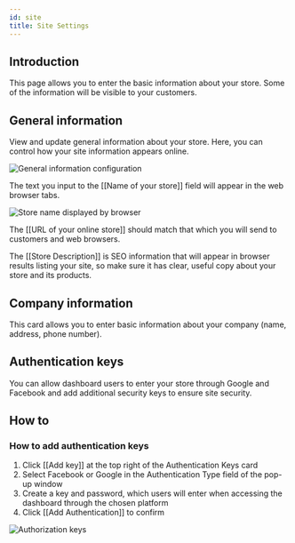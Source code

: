 ```yaml
---
id: site
title: Site Settings
---
```


## Introduction

This page allows you to enter the basic information about your store. Some of the information will be visible to your customers. 

## General information

View and update general information about your store. Here, you can control how your site information appears online.

![General information configuration](/assets/dashboard-config/config15.JPG)

The text you input to the [[Name&nbsp;of&nbsp;your&nbsp;store]] field will appear in the web browser tabs.

![Store name displayed by browser](/assets/dashboard-config/config16.JPG)

The [[URL&nbsp;of&nbsp;your&nbsp;online&nbsp;store]] should match that which you will send to customers and web browsers.

The [[Store&nbsp;Description]] is SEO information that will appear in browser results listing your site, so make sure it has clear, useful copy about your store and its products.

## Company information

This card allows you to enter basic information about your company (name, address, phone number).

## Authentication keys

You can allow dashboard users to enter your store through Google and Facebook and add additional security keys to ensure site security. 

## How to

### How to add authentication keys


1. Click [[Add&nbsp;key]] at the top right of the Authentication Keys card 
2. Select Facebook or Google in the Authentication Type field of the pop-up window 
3. Create a key and password, which users will enter when accessing the dashboard through the chosen platform 
4. Click [[Add&nbsp;Authentication]] to confirm

![Authorization keys](/assets/dashboard-config/config17.JPG)

